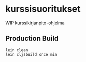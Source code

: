# kurssisuoritukset

WIP kurssikirjanpito-ohjelma



## Production Build

```
lein clean
lein cljsbuild once min
```
